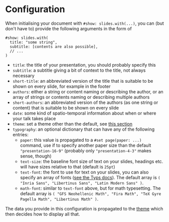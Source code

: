 # Configuration
When initialising your document with `#show: slides.with(...)`, you can (but
don't have to) provide the following arguments in the form of
```typ
#show: slides.with(
  title: "some string",
  subtitle: [contents are also possible],
  // ...
)
```

- `title`: the title of your presentation, you should probably specify this
- `subtitle`: a subtitle giving a bit of context to the title, not always necessary
- `short-title`: an abbreviated version of the title that is suitable to be shown
  on every slide, for example in the footer
- `authors`: either a string or content naming or describing the author, or an
  array of strings or contents naming or describing multiple authors
- `short-authors`: an abbreviated version of the authors (as one string or content)
  that is suitable to be shown on every slide
- `date`: some kind of spatio-temporal information about when or where your talk
  takes place
- `theme`: set a theme other than the default, see [this section](./themes.html)
- `typography`: an optional dictionary that can have any of the following entries:
  - `paper`: this value is propagated to a `#set page(paper: ...)` command, use
     if to specify another paper size than the default `"presentation-16-9"`
     (probably only `"presentation-4-3"` makes sense, though)
  - `text-size`: the baseline font size of text on your slides, headings etc.
    will have sizes relative to that (default is `25pt`)
  - `text-font`: the font to use for text on your slides, you can also specify
    an array of fonts
    ([see the Typs docs](https://typst.app/docs/reference/text/text/#parameters--font)).
    The default array is `( "Inria Sans", "Libertinus Sans", "Latin Modern Sans" )`.
  - `math-font`: similar to `text-font` above, but for math typesetting.
    The default array is `( "GFS Neohellenic Math", "Fira Math", "TeX Gyre Pagella Math", "Libertinus Math" )`.

The data you provide in this configuration is propagated to the
[theme](./themes.html) which then decides how to display all that.

